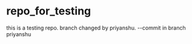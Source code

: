 # repo_for_testing

this is a testing repo.
branch changed by priyanshu. --commit in branch  priyanshu